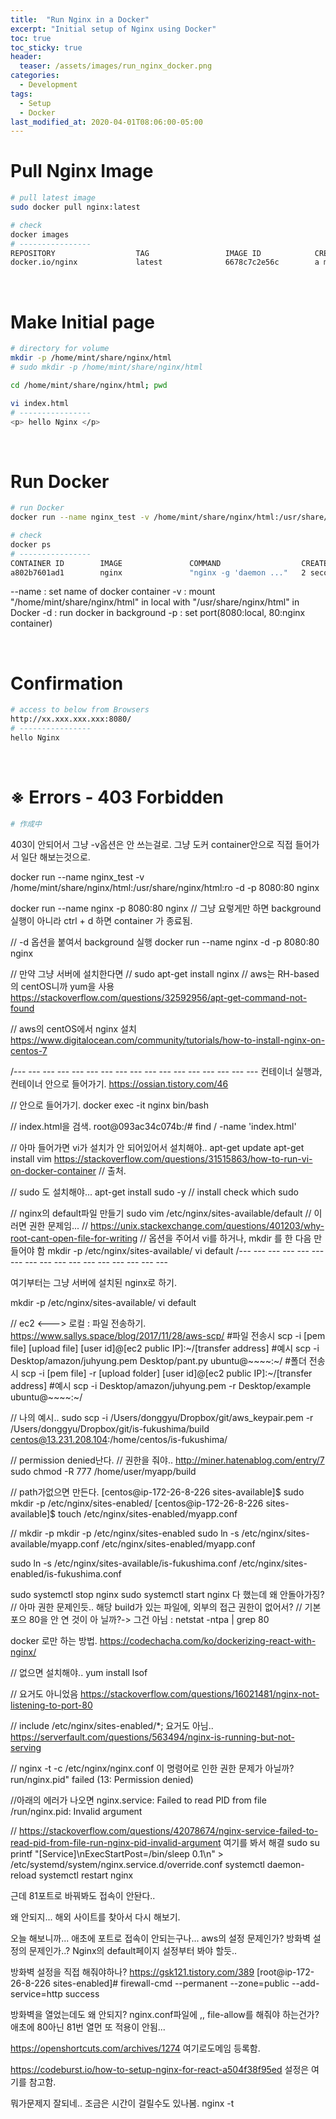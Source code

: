 ```yaml
---
title:  "Run Nginx in a Docker"
excerpt: "Initial setup of Nginx using Docker"
toc: true
toc_sticky: true
header:
  teaser: /assets/images/run_nginx_docker.png
categories:
  - Development
tags:
  - Setup
  - Docker
last_modified_at: 2020-04-01T08:06:00-05:00
---
```

<!--TODO
1. 원인 파악 : Errors - 403 Forbidden　
2. 이미지 수정 : teaser.png 
3. indentaion수정 : --name : set name 부분
-->

# Pull Nginx Image
```bash
# pull latest image
sudo docker pull nginx:latest

# check
docker images
# ----------------
REPOSITORY                  TAG                 IMAGE ID            CREATED             SIZE
docker.io/nginx             latest              6678c7c2e56c        a moment ago        127 MB
```
<br>

# Make Initial page
```bash
# directory for volume
mkdir -p /home/mint/share/nginx/html
# sudo mkdir -p /home/mint/share/nginx/html

cd /home/mint/share/nginx/html; pwd

vi index.html
# ----------------
<p> hello Nginx </p>
```
<br>

# Run Docker
```bash
# run Docker
docker run --name nginx_test -v /home/mint/share/nginx/html:/usr/share/nginx/html:ro -d -p 8080:80  nginx

# check
docker ps
# ----------------
CONTAINER ID        IMAGE               COMMAND                  CREATED             STATUS              PORTS                  NAMES
a802b7601ad1        nginx               "nginx -g 'daemon ..."   2 seconds ago       Up 1 second         0.0.0.0:8080->80/tcp   nginx_test
```

--name : set name of docker container
-v : mount "/home/mint/share/nginx/html" in local with "/usr/share/nginx/html" in Docker
-d : run docker in background
-p : set port(8080:local, 80:nginx container)


<br>


# Confirmation
```bash
# access to below from Browsers
http://xx.xxx.xxx.xxx:8080/
# ----------------
hello Nginx
```
<br>

# ※ Errors - 403 Forbidden
```bash
# 作成中
```



403이 안되어서 그냥 -v옵션은 안 쓰는걸로.
그냥 도커 container안으로 직접 들어가서 일단 해보는것으로. 


docker run --name nginx_test -v /home/mint/share/nginx/html:/usr/share/nginx/html:ro -d -p 8080:80  nginx


docker run --name nginx -p 8080:80 nginx
// 그냥 요렇게만 하면 background 실행이 아니라 ctrl + d 하면 container 가 종료됨. 

// -d 옵션을 붙여서 background 실행
docker run --name nginx -d -p 8080:80 nginx

// 만약 그냥 서버에 설치한다면
// sudo apt-get install nginx
// aws는 RH-based의 centOS니까 yum을 사용
https://stackoverflow.com/questions/32592956/apt-get-command-not-found

// aws의 centOS에서 nginx 설치
https://www.digitalocean.com/community/tutorials/how-to-install-nginx-on-centos-7

/--- --- --- --- --- --- --- --- --- --- --- --- --- --- --- --- --- 
컨테이너 실행과, 컨테이너 안으로 들어가기.
https://ossian.tistory.com/46

// 안으로 들어가기.
docker exec -it nginx bin/bash

// index.html을 검색. 
root@093ac34c074b:/# find / -name 'index.html'

// 아마 들어가면 vi가 설치가 안 되어있어서 설치해야..
apt-get update
apt-get install vim
https://stackoverflow.com/questions/31515863/how-to-run-vi-on-docker-container
// 출처.

// sudo 도 설치해야...
apt-get install sudo -y
// install check
which sudo

// nginx의 default파일 만들기
sudo vim /etc/nginx/sites-available/default
// 이러면 권한 문제임...
// https://unix.stackexchange.com/questions/401203/why-root-cant-open-file-for-writing
// 옵션을 주어서 vi를 하거나, mkdir 를 한 다음 만들어야 함
mkdir -p /etc/nginx/sites-available/
vi default
/--- --- --- --- --- --- --- --- --- --- --- --- --- --- --- --- --- 

여기부터는 그냥 서버에 설치된 nginx로 하기.

mkdir -p /etc/nginx/sites-available/
vi default

// ec2 <---> 로컬 : 파일 전송하기.
https://www.sallys.space/blog/2017/11/28/aws-scp/
#파일 전송시
scp -i [pem file] [upload file] [user id]@[ec2 public IP]:~/[transfer address]
#예시
scp -i Desktop/amazon/juhyung.pem Desktop/pant.py ubuntu@~~~~:~/
#폴더 전송시
scp -i [pem file] -r [upload folder] [user id]@[ec2 public IP]:~/[transfer address]
#예시
scp -i Desktop/amazon/juhyung.pem -r Desktop/example ubuntu@~~~~:~/

// 나의 예시.. 
sudo scp -i /Users/donggyu/Dropbox/git/aws_keypair.pem -r /Users/donggyu/Dropbox/git/is-fukushima/build centos@13.231.208.104:/home/centos/is-fukushima/

// permission denied난다.
// 권한을 줘야..  http://miner.hatenablog.com/entry/7
sudo chmod -R 777 /home/user/myapp/build


// path가없으면 만든다.
[centos@ip-172-26-8-226 sites-available]$ sudo mkdir -p /etc/nginx/sites-enabled/
[centos@ip-172-26-8-226 sites-available]$ touch /etc/nginx/sites-enabled/myapp.conf


// mkdir -p 
mkdir -p /etc/nginx/sites-enabled
sudo ln -s /etc/nginx/sites-available/myapp.conf /etc/nginx/sites-enabled/myapp.conf

sudo ln -s /etc/nginx/sites-available/is-fukushima.conf /etc/nginx/sites-enabled/is-fukushima.conf

sudo systemctl stop nginx
sudo systemctl start nginx
다 했는데 왜 안돌아가징?
// 아마 권한 문제인듯.. 해당 build가 있는 파일에, 외부의 접근 권한이 없어서?
// 기본포으 80을 안 연 것이 아 닐까?-> 그건 아님 : 
netstat -ntpa | grep 80



docker 로만 하는 방법. 
https://codechacha.com/ko/dockerizing-react-with-nginx/


// 없으면 설치해야..
yum install lsof

// 요거도 아니었음
https://stackoverflow.com/questions/16021481/nginx-not-listening-to-port-80

// include /etc/nginx/sites-enabled/*; 요거도 아님.. 
https://serverfault.com/questions/563494/nginx-is-running-but-not-serving

// nginx -t -c /etc/nginx/nginx.conf 이 명령어로 인한 권한 문제가 아닐까?
run/nginx.pid" failed (13: Permission denied)


//아래의 에러가 나오면
nginx.service: Failed to read PID from file /run/nginx.pid: Invalid argument

// https://stackoverflow.com/questions/42078674/nginx-service-failed-to-read-pid-from-file-run-nginx-pid-invalid-argument
여기를 봐서 해결
sudo su
printf "[Service]\nExecStartPost=/bin/sleep 0.1\n" > /etc/systemd/system/nginx.service.d/override.conf
systemctl daemon-reload
systemctl restart nginx 

근데 81포트로 바꿔봐도 접속이 안돤다..

왜 안되지...
해외 사이트를 찾아서 다시 해보기.

오늘 해보니까... 애초에 포트로 접속이 안되는구나...  aws의 설정 문제인가?
방화벽 설정의 문제인가..? 
Nginx의 default페이지 설정부터 봐야 할듯..

방화벽 설정을 직접 해줘야하나?
https://gsk121.tistory.com/389
[root@ip-172-26-8-226 sites-enabled]# firewall-cmd --permanent --zone=public --add-service=http
success

방화벽을 열었는데도 왜 안되지?
nginx.conf파일에 ,, file-allow를 해줘야 하는건가? 
애초에 80아닌 81번 열먼 또 적용이 안됨...


https://openshortcuts.com/archives/1274
여기로도메임 등록함. 

https://codeburst.io/how-to-setup-nginx-for-react-a504f38f95ed
설정은 여기를 참고함. 

뭐가문제지 잘되네.. 조금은 시간이 걸릴수도 있나봄.
nginx -t
